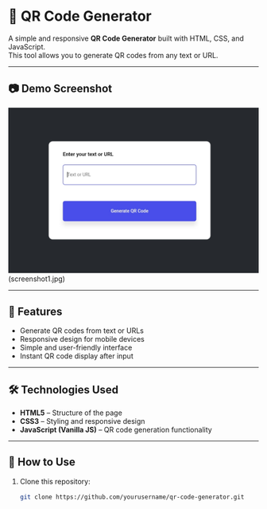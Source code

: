 # 📌 QR Code Generator

A simple and responsive **QR Code Generator** built with HTML, CSS, and JavaScript.  
This tool allows you to generate QR codes from any text or URL.

---

## 📷 Demo Screenshot
![QR Code Generator Screenshot](screenshot.jpg)(screenshot1.jpg)

---

## 🚀 Features
- Generate QR codes from text or URLs
- Responsive design for mobile devices
- Simple and user-friendly interface
- Instant QR code display after input

---

## 🛠️ Technologies Used
- **HTML5** – Structure of the page
- **CSS3** – Styling and responsive design
- **JavaScript (Vanilla JS)** – QR code generation functionality

---

## 📖 How to Use
1. Clone this repository:
   ```bash
   git clone https://github.com/yourusername/qr-code-generator.git